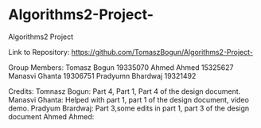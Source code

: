 # Algorithms2-Project-
Algorithms2 Project 

Link to Repository:
https://github.com/TomaszBogun/Algorithms2-Project-

Group Members:
Tomasz Bogun 19335070
Ahmed Ahmed 15325627
Manasvi Ghanta 19306751
Pradyumn Bhardwaj 19321492

Credits:
Tomnasz Bogun: Part 4, Part 1, Part 4 of the design document.
Manasvi Ghanta: Helped with part 1, part 1 of the design document, video demo.
Pradyum Brardwaj: Part 3,some edits in part 1, part 3 of the design document
Ahmed Ahmed: 
